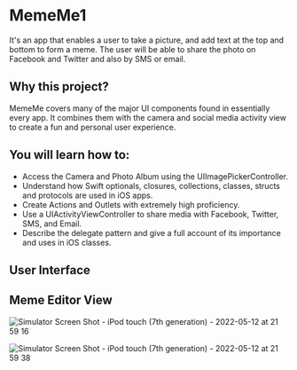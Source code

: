 # MemeMe1
It's an app that enables a user to take a picture, and add text at the top and bottom to form a meme. The user will be able to share the photo on Facebook and Twitter and also by SMS or email.

## Why this project?
MemeMe covers many of the major UI components found in essentially every app. It combines them with the camera and social media activity view to create a fun and personal user experience.

## You will learn how to:

* Access the Camera and Photo Album using the UIImagePickerController.
* Understand how Swift optionals, closures, collections, classes, structs and protocols are used in iOS apps.
* Create Actions and Outlets with extremely high proficiency.
* Use a UIActivityViewController to share media with Facebook, Twitter, SMS, and Email.
* Describe the delegate pattern and give a full account of its importance and uses in iOS classes.

## User Interface 

## Meme Editor View
![Simulator Screen Shot - iPod touch (7th generation) - 2022-05-12 at 21 59 16](https://user-images.githubusercontent.com/92055081/168158546-8a4507cc-d754-4b59-8b3d-e2833d8aadd7.png)

![Simulator Screen Shot - iPod touch (7th generation) - 2022-05-12 at 21 59 38](https://user-images.githubusercontent.com/92055081/168158764-b3c0cc3a-1846-4eed-8e4a-d4ac56687f1e.png)




